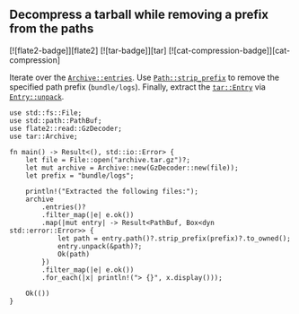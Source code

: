 ## Decompress a tarball while removing a prefix from the paths

[![flate2-badge]][flate2] [![tar-badge]][tar] [![cat-compression-badge]][cat-compression]

Iterate over the [`Archive::entries`].  Use [`Path::strip_prefix`] to remove
the specified path prefix (`bundle/logs`).  Finally, extract the [`tar::Entry`]
via [`Entry::unpack`].

```rust,edition2024,no_run
use std::fs::File;
use std::path::PathBuf;
use flate2::read::GzDecoder;
use tar::Archive;

fn main() -> Result<(), std::io::Error> {
    let file = File::open("archive.tar.gz")?;
    let mut archive = Archive::new(GzDecoder::new(file));
    let prefix = "bundle/logs";

    println!("Extracted the following files:");
    archive
        .entries()?
        .filter_map(|e| e.ok())
        .map(|mut entry| -> Result<PathBuf, Box<dyn std::error::Error>> {
            let path = entry.path()?.strip_prefix(prefix)?.to_owned();
            entry.unpack(&path)?;
            Ok(path)
        })
        .filter_map(|e| e.ok())
        .for_each(|x| println!("> {}", x.display()));

    Ok(())
}
```

[`Archive::entries`]: https://docs.rs/tar/*/tar/struct.Archive.html#method.entries
[`Entry::unpack`]: https://docs.rs/tar/*/tar/struct.Entry.html#method.unpack
[`Path::strip_prefix`]: https://doc.rust-lang.org/std/path/struct.Path.html#method.strip_prefix
[`tar::Entry`]: https://docs.rs/tar/*/tar/struct.Entry.html
